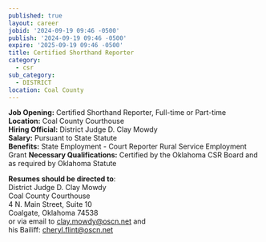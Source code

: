 ```yaml
---
published: true
layout: career
jobid: '2024-09-19 09:46 -0500'
publish: '2024-09-19 09:46 -0500'
expire: '2025-09-19 09:46 -0500'
title: Certified Shorthand Reporter
category:
  - csr
sub_category:
  - DISTRICT
location: Coal County
---
```

**Job Opening:** Certified Shorthand Reporter, Full-time or Part-time  
**Location:** Coal County Courthouse  
**Hiring Official:** District Judge D. Clay Mowdy  
**Salary:** Pursuant to State Statute  
**Benefits:** State Employment - Court Reporter Rural Service Employment Grant
**Necessary Qualifications:** Certified by the Oklahoma CSR Board and as required by Oklahoma Statute  
 
**Resumes should be directed to**:  
District Judge D. Clay Mowdy  
Coal County Courthouse  
4 N. Main Street, Suite 10  
Coalgate, Oklahoma 74538  
or via email to [clay.mowdy@oscn.net](mailto:clay.mowdy@oscn.net) and  
his Bailiff: [cheryl.flint@oscn.net](mailto:cheryl.flint@oscn.net)
